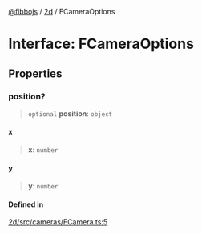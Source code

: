 [@fibbojs](/api/index) / [2d](/api/2d) / FCameraOptions

# Interface: FCameraOptions

## Properties

### position?

> `optional` **position**: `object`

#### x

> **x**: `number`

#### y

> **y**: `number`

#### Defined in

[2d/src/cameras/FCamera.ts:5](https://github.com/fibbojs/fibbo/blob/c87e9de577b4352e4b6a8336cf19cf678868439d/packages/2d/src/cameras/FCamera.ts#L5)
